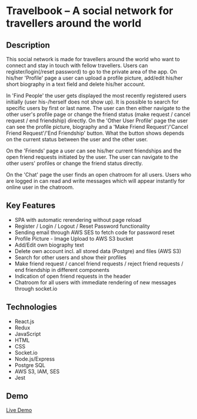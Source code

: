 # Travelbook &ndash; A social network for travellers around the world

## Description

This social network is made for travellers around the world who want to connect and stay in touch with fellow travellers. Users can register/login(/reset password) to go to the private area of the app. On his/her 'Profile' page a user can upload a profile picture, add/edit his/her short biography in a text field and delete his/her account.

In 'Find People' the user gets displayed the most recently registered users initially (user his-/herself does not show up). It is possible to search for specific users by first or last name. The user can then either navigate to the other user's profile page or change the friend status (make request / cancel request / end friendship) directly. On the 'Other User Profile' page the user can see the profile picture, biography and a 'Make Friend Request'/'Cancel Friend Request'/'End Friendship' button. What the button shows depends on the current status between the user and the other user.

On the 'Friends' page a user can see his/her current friendships and the open friend requests initiated by the user. The user can navigate to the other users' profiles or change the friend status directly.

On the 'Chat' page the user finds an open chatroom for all users. Users who are logged in can read and write messages which will appear instantly for online user in the chatroom.

## Key Features

-   SPA with automatic rerendering without page reload
-   Register / Login / Logout / Reset Password functionality
-   Sending email through AWS SES to fetch code for password reset
-   Profile Picture - Image Upload to AWS S3 bucket
-   Add/Edit own biography text
-   Delete own account incl. all stored data (Postgre) and files (AWS S3)
-   Search for other users and show their profiles
-   Make friend request / cancel friend requests / reject friend requests / end friendship in different components
-   Indication of open friend requests in the header
-   Chatroom for all users with immediate rendering of new messages through socket.io

## Technologies

-   React.js
-   Redux
-   JavaScript
-   HTML
-   CSS
-   Socket.io
-   Node.js/Express
-   Postgre SQL
-   AWS S3, IAM, SES
-   Jest

## Demo

[Live Demo](https://travelbook-network.herokuapp.com/)
